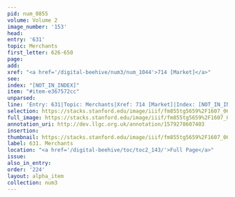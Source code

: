 ```yaml
---
pid: num_0855
volume: Volume 2
image_number: '153'
head: 
entry: '631'
topic: Merchants
first_letter: 626-650
page: 
add: 
xref: "<a href='/digital-beehive/num3/num_1044'>714 [Market]</a>"
see: 
index: "[NOT_IN_INDEX]"
item: "#item-e367572cc"
unparsed: 
line: 'Entry: 631|Topic: Merchants|Xref: 714 [Market]|Index: [NOT_IN_INDEX]|#item-e367572cc'
selection: https://stacks.stanford.edu/image/iiif/fm855tg5659%2F1607_0620/436,2106,2789,642/full/0/default.jpg
full_image: https://stacks.stanford.edu/image/iiif/fm855tg5659%2F1607_0620/full/full/0/default.jpg
annotation_uri: http://dev.llgc.org.uk/annotation/1579278607403
insertion: 
thumbnail: https://stacks.stanford.edu/image/iiif/fm855tg5659%2F1607_0620/436,2106,600,180/250,/0/default.jpg
label: 631. Merchants
location: "<a href='/digital-beehive/toc/toc2_143/'>Full Page</a>"
issue: 
also_in_entry: 
order: '224'
layout: alpha_item
collection: num3
---
```

